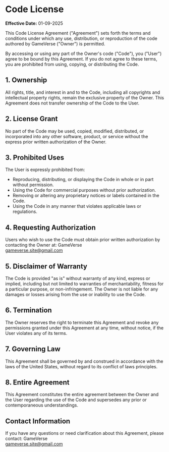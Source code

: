 # Code License

**Effective Date:** 01-09-2025

This Code License Agreement ("Agreement") sets forth the terms and conditions under which any use, distribution, or reproduction of the code authored by GameVerse ("Owner") is permitted.

By accessing or using any part of the Owner's code ("Code"), you ("User") agree to be bound by this Agreement. If you do not agree to these terms, you are prohibited from using, copying, or distributing the Code.

## 1. Ownership
All rights, title, and interest in and to the Code, including all copyrights and intellectual property rights, remain the exclusive property of the Owner. This Agreement does not transfer ownership of the Code to the User.

## 2. License Grant
No part of the Code may be used, copied, modified, distributed, or incorporated into any other software, product, or service without the express prior written authorization of the Owner.

## 3. Prohibited Uses
The User is expressly prohibited from:
- Reproducing, distributing, or displaying the Code in whole or in part without permission.
- Using the Code for commercial purposes without prior authorization.
- Removing or altering any proprietary notices or labels contained in the Code.
- Using the Code in any manner that violates applicable laws or regulations.

## 4. Requesting Authorization
Users who wish to use the Code must obtain prior written authorization by contacting the Owner at:
GameVerse  
[gameverse.site@gmail.com](mailto:gameverse.site@gmail.com)

## 5. Disclaimer of Warranty
The Code is provided "as is" without warranty of any kind, express or implied, including but not limited to warranties of merchantability, fitness for a particular purpose, or non-infringement. The Owner is not liable for any damages or losses arising from the use or inability to use the Code.

## 6. Termination
The Owner reserves the right to terminate this Agreement and revoke any permissions granted under this Agreement at any time, without notice, if the User violates any of its terms.

## 7. Governing Law
This Agreement shall be governed by and construed in accordance with the laws of the United States, without regard to its conflict of laws principles.

## 8. Entire Agreement
This Agreement constitutes the entire agreement between the Owner and the User regarding the use of the Code and supersedes any prior or contemporaneous understandings.

## Contact Information
If you have any questions or need clarification about this Agreement, please contact:
GameVerse  
[gameverse.site@gmail.com](mailto:gameverse.site@gmail.com)
